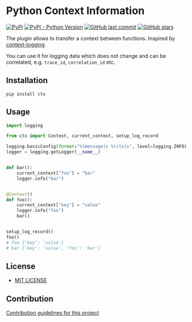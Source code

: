 # Python Context Information

[![PyPI](https://img.shields.io/pypi/v/ctx)](https://pypi.org/project/ctx/)
[![PyPI - Python Version](https://img.shields.io/pypi/pyversions/ctx)](https://www.python.org/downloads/)
[![GitHub last commit](https://img.shields.io/github/last-commit/daxartio/ctx)](https://github.com/daxartio/ctx)
[![GitHub stars](https://img.shields.io/github/stars/daxartio/ctx?style=social)](https://github.com/daxartio/ctx)

The plugin allows to transfer a context between functions. Inspired by [context-logging](https://github.com/Afonasev/context_logging).

You can use it for logging data which does not change and can be correlated, e.g. `trace_id`, `correlation_id` etc.

## Installation

```
pip install ctx
```

## Usage

```python
import logging

from ctx import Context, current_context, setup_log_record

logging.basicConfig(format="%(message)s %(ctx)s", level=logging.INFO)
logger = logging.getLogger(__name__)


def bar():
    current_context["foo"] = "bar"
    logger.info("bar")


@Context()
def foo():
    current_context["key"] = "value"
    logger.info("foo")
    bar()


setup_log_record()
foo()
# foo {'key': 'value'}
# bar {'key': 'value', 'foo': 'bar'}

```

## License

* [MIT LICENSE](LICENSE)

## Contribution

[Contribution guidelines for this project](CONTRIBUTING.md)
